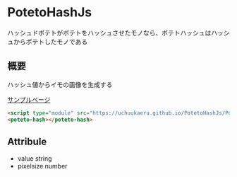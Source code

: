 # PotetoHashJs
ハッシュドポテトがポテトをハッシュさせたモノなら、ポテトハッシュはハッシュからポテトしたモノである

## 概要
ハッシュ値からイモの画像を生成する

[サンプルページ](https://uchuukaeru.github.io/PotetoHashJs/)

```html
<script type="module" src="https://uchuukaeru.github.io/PotetoHashJs/PotetoHash.js"></script>
<poteto-hash></poteto-hash>
```

## Attribule
- value
    string
- pixelsize
    number